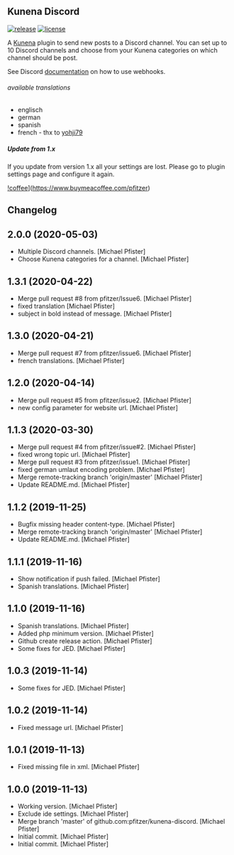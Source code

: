 


Kunena Discord
--------------
[![release](https://img.shields.io/github/v/release/pfitzer/kunena-discord.svg)](https://github.com/pfitzer/kunena-discord/releases)
[![license](https://img.shields.io/github/license/pfitzer/kunena-discord)](https://github.com/pfitzer/kunena-discord/blob/master/LICENSE)

A [Kunena](https://www.kunena.org/) plugin to send new posts to a Discord channel. You can set up to 10 Discord channels and
choose from your Kunena categories on which channel should be post.

See Discord [documentation](https://support.discordapp.com/hc/en-us/articles/228383668-Intro-to-Webhooks) on how to use webhooks.

###### available translations
* englisch
* german
* spanish
* french - thx to [yohji79](https://github.com/yohji79)

##### Update from 1.x
If you update from version 1.x all your settings are lost. Please go to plugin settings page and configure it again.

[!coffee](https://cdn.buymeacoffee.com/buttons/lato-orange.png)](https://www.buymeacoffee.com/pfitzer)

Changelog
---------

2.0.0 (2020-05-03)
------------------
- Multiple Discord channels. [Michael Pfister]
- Choose Kunena categories for a channel. [Michael Pfister]


1.3.1 (2020-04-22)
------------------
- Merge pull request #8 from pfitzer/Issue6. [Michael Pfister]
- fixed translation [Michael Pfister]
- subject in bold instead of message. [Michael Pfister]


1.3.0 (2020-04-21)
------------------
- Merge pull request #7 from pfitzer/issue6. [Michael Pfister]
- french translations. [Michael Pfister]


1.2.0 (2020-04-14)
------------------
- Merge pull request #5 from pfitzer/issue2. [Michael Pfister]
- new config parameter for website url. [Michael Pfister]


1.1.3 (2020-03-30)
------------------
- Merge pull request #4 from pfitzer/issue#2. [Michael Pfister]
- fixed wrong topic url. [Michael Pfister]
- Merge pull request #3 from pfitzer/issue1. [Michael Pfister]
- fixed german umlaut encoding problem. [Michael Pfister]
- Merge remote-tracking branch 'origin/master' [Michael Pfister]
- Update README.md. [Michael Pfister]


1.1.2 (2019-11-25)
------------------
- Bugfix missing header content-type. [Michael Pfister]
- Merge remote-tracking branch 'origin/master' [Michael Pfister]
- Update README.md. [Michael Pfister]


1.1.1 (2019-11-16)
------------------
- Show notification if push failed. [Michael Pfister]
- Spanish translations. [Michael Pfister]


1.1.0 (2019-11-16)
------------------
- Spanish translations. [Michael Pfister]
- Added php minimum version. [Michael Pfister]
- Github create release action. [Michael Pfister]
- Some fixes for JED. [Michael Pfister]


1.0.3 (2019-11-14)
------------------
- Some fixes for JED. [Michael Pfister]


1.0.2 (2019-11-14)
------------------
- Fixed message url. [Michael Pfister]


1.0.1 (2019-11-13)
------------------
- Fixed missing file in xml. [Michael Pfister]


1.0.0 (2019-11-13)
------------------
- Working version. [Michael Pfister]
- Exclude ide settings. [Michael Pfister]
- Merge branch 'master' of github.com:pfitzer/kunena-discord. [Michael Pfister]
- Initial commit. [Michael Pfister]
- Initial commit. [Michael Pfister]
